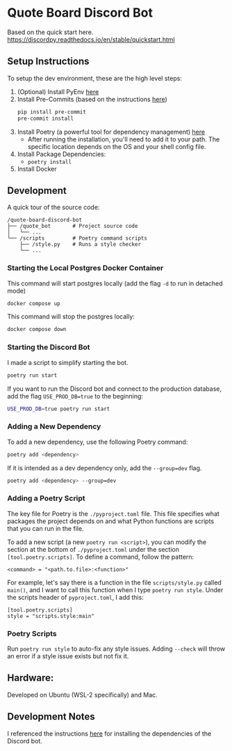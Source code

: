# Quote Board Discord Bot

Based on the quick start here.
https://discordpy.readthedocs.io/en/stable/quickstart.html

## Setup Instructions

To setup the dev environment, these are the high level steps:
1. (Optional) Install PyEnv [here](https://github.com/pyenv/pyenv?tab=readme-ov-file#installation)
2. Install Pre-Commits (based on the instructions [here](https://pre-commit.com/#install))
    ```bash
    pip install pre-commit
    pre-commit install
    ```
3. Install Poetry (a powerful tool for dependency management) [here](https://python-poetry.org/docs#installing-with-the-official-installer)
    - After running the installation, you'll need to add it to your path. The specific location depends on the OS and your shell config file.
4. Install Package Dependencies:
    - `poetry install`
5. Install Docker

## Development

A quick tour of the source code:
```
/quote-board-discord-bot
├── /quote_bot       # Project source code
│   └── ...
└── /scripts         # Poetry command scripts
    ├── /style.py    # Runs a style checker
    └── ...
```

### Starting the Local Postgres Docker Container

This command will start postgres locally (add the flag `-d` to run in detached mode)
```bash
docker compose up
```

This command will stop the postgres locally:
```bash
docker compose down
```


### Starting the Discord Bot

I made a script to simplify starting the bot.

```bash
poetry run start
```

If you want to run the Discord bot and connect to the production database, add the flag `USE_PROD_DB=true` to the beginning:
```bash
USE_PROD_DB=true poetry run start
```

### Adding a New Dependency

To add a new dependency, use the following Poetry command:

```bash
poetry add <dependency>
```

If it is intended as a dev dependency only, add the `--group=dev` flag.
```bash
poetry add <dependency> --group=dev
```

### Adding a Poetry Script

The key file for Poetry is the `./pyproject.toml` file. This file specifies what packages the project depends on and what Python functions are scripts that you can run in the file.

To add a new script (a new `poetry run <script>`), you can modify the section at the bottom of `./pyproject.toml` under the section `[tool.poetry.scripts]`. To define a command, follow the pattern:
```
<command> = "<path.to.file>:<function>"
```

For example, let's say there is a function in the file `scripts/style.py` called `main()`, and I want to call this function when I type `poetry run style`. Under the scripts header of `pyproject.toml`, I add this:
```
[tool.poetry.scripts]
style = "scripts.style:main"
```

### Poetry Scripts

Run `poetry run style` to auto-fix any style issues. Adding `--check` will throw an error if a style issue exists but not fix it.

## Hardware:

Developed on Ubuntu (WSL-2 specifically) and Mac.

## Development Notes

I referenced the instructions [here](https://discordpy.readthedocs.io/en/stable/intro.html#installing) for installing the dependencies of the Discord bot.

